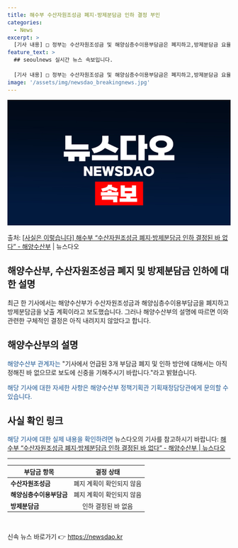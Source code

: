 ```yaml
---
title: 해수부 수산자원조성금 폐지·방제분담금 인하 결정 부인
categories:
  - News
excerpt: >
  [기사 내용] □ 정부는 수산자원조성금 및 해양심층수이용부담금은 폐지하고,방제분담금 요율을 낮출 계획임 [해…
feature_text: >
  ## seoulnews 실시간 뉴스 속보입니다.

  [기사 내용] □ 정부는 수산자원조성금 및 해양심층수이용부담금은 폐지하고,방제분담금 요율을 낮출 계획임 [해…
image: '/assets/img/newsdao_breakingnews.jpg'
---
```


![뉴스다오 속보](/assets/img/newsdao_breakingnews.jpg)

<p>출처: <a href="https://newsdao.kr/3291" rel="dofollow">[사실은 이렇습니다] 해수부 “수산자원조성금 폐지·방제분담금 인하 결정된 바 없다” - 해양수산부</a> | 뉴스다오</p>

<h2>해양수산부, 수산자원조성금 폐지 및 방제분담금 인하에 대한 설명</h2>

<p data-ke-size="size16">최근 한 기사에서는 해양수산부가 수산자원조성금과 해양심층수이용부담금을 폐지하고 방제분담금을 낮출 계획이라고 보도했습니다. 그러나 해양수산부의 설명에 따르면 이와 관련한 구체적인 결정은 아직 내려지지 않았다고 합니다.</p>

<h2 data-ke-size="size26">해양수산부의 설명</h2>
<p><span style="color: #1a5490;">해양수산부 관계자는</span> "기사에서 언급된 3개 부담금 폐지 및 인하 방안에 대해서는 아직 정해진 바 없으므로 보도에 신중을 기해주시기 바랍니다."라고 밝혔습니다.</p>
<p><span style="color: #1a5490;">해당 기사에 대한 자세한 사항은 해양수산부 정책기획관 기획재정담당관에게 문의할 수 있습니다.</span></p>

<h2 data-ke-size="size26">사실 확인 링크</h2>
<p><span style="color: #1a5490;">해당 기사에 대한 실제 내용을 확인하려면</span> 뉴스다오의 기사를 참고하시기 바랍니다: <a href="https://newsdao.kr/3291">해수부 “수산자원조성금 폐지·방제분담금 인하 결정된 바 없다” - 해양수산부 | 뉴스다오</a></p>
<hr>
<table>
<thead>
<tr><th>부담금 항목</th><th>결정 상태</th></tr>
</thead>
<tbody>
<tr><td><b>수산자원조성금</b></td><td style="text-align: center; height: 17px;">폐지 계획이 확인되지 않음</td></tr>
<tr><td><b>해양심층수이용부담금</b></td><td style="text-align: center; height: 17px;">폐지 계획이 확인되지 않음</td></tr>
<tr><td><b>방제분담금</b></td><td style="text-align: center; height: 17px;">인하 결정된 바 없음</td></tr>
</tbody>
</table>
<p data-ke-size="size16">&nbsp;</p> 

신속 뉴스 바로가기 👉 <a href="https://newsdao.kr" rel="dofollow">https://newsdao.kr</a>


